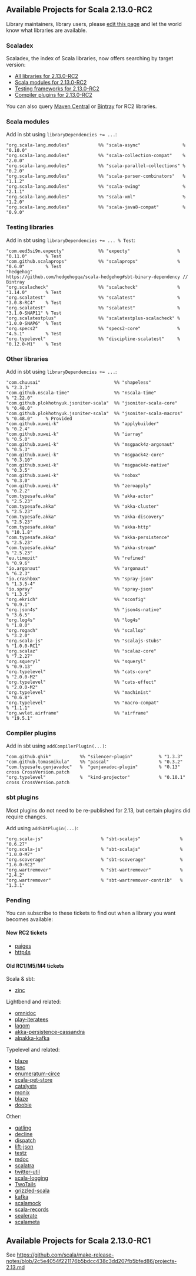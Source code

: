 ## Available Projects for Scala 2.13.0-RC2

Library maintainers, library users, please [edit this page](https://github.com/scala/make-release-notes/edit/2.13.x/projects-2.13.md) and let the world know what libraries are available.

### Scaladex

Scaladex, the index of Scala libraries, now offers searching by target version:

* [All libraries for 2.13.0-RC2](https://index.scala-lang.org/search?q=fullScalaVersion%3A2.13.0-RC2)
* [Scala modules for 2.13.0-RC2](https://index.scala-lang.org/search?q=fullScalaVersion%3A2.13.0-RC2+AND+organization%3Ascala)
* [Testing frameworks for 2.13.0-RC2](https://index.scala-lang.org/search?q=fullScalaVersion%3A2.13.0-RC2+AND+topics%3Atesting)
* [Compiler plugins for 2.13.0-RC2](https://index.scala-lang.org/search?q=fullScalaVersion%3A2.13.0-RC2+AND+topics%3Acompiler-plugin)

You can also query [Maven Central](https://mvnrepository.com/artifact/org.scala-lang/scala-library/2.13.0-RC2/usages) or [Bintray](https://bintray.com/search?query=_2.13.0-RC2) for RC2 libraries.

### Scala modules

Add in sbt using `libraryDependencies += ...`:

    "org.scala-lang.modules"           %% "scala-async"                % "0.10.0"
    "org.scala-lang.modules"           %% "scala-collection-compat"    % "2.0.0"
    "org.scala-lang.modules"           %% "scala-parallel-collections" % "0.2.0"
    "org.scala-lang.modules"           %% "scala-parser-combinators"   % "1.1.2"
    "org.scala-lang.modules"           %% "scala-swing"                % "2.1.1"
    "org.scala-lang.modules"           %% "scala-xml"                  % "1.2.0"
    "org.scala-lang.modules"           %% "scala-java8-compat"         % "0.9.0"

### Testing libraries

Add in sbt using `libraryDependencies += ... % Test`:

    "com.eed3si9n.expecty"             %% "expecty"                  % "0.11.0"       % Test
    "com.github.scalaprops"            %% "scalaprops"               % "0.6.0"        % Test
    "hedgehog"                         https://github.com/hedgehogqa/scala-hedgehog#sbt-binary-dependency // Bintray
    "org.scalacheck"                   %% "scalacheck"               % "1.14.0"       % Test
    "org.scalatest"                    %% "scalatest"                % "3.0.8-RC4"    % Test
    "org.scalatest"                    %% "scalatest"                % "3.1.0-SNAP11" % Test
    "org.scalatestplus"                %% "scalatestplus-scalacheck" % "1.0.0-SNAP6"  % Test
    "org.specs2"                       %% "specs2-core"              % "4.5.1"        % Test
    "org.typelevel"                    %% "discipline-scalatest"     % "0.12.0-M1"    % Test

### Other libraries

Add in sbt using `libraryDependencies += ...`:

    "com.chuusai"                            %% "shapeless"               % "2.3.3"
    "com.github.nscala-time"                 %% "nscala-time"             % "2.22.0"
    "com.github.plokhotnyuk.jsoniter-scala"  %% "jsoniter-scala-core"     % "0.48.0"
    "com.github.plokhotnyuk.jsoniter-scala"  %% "jsoniter-scala-macros"   % "0.48.0"     % Provided
    "com.github.xuwei-k"                     %% "applybuilder"            % "0.2.4"
    "com.github.xuwei-k"                     %% "iarray"                  % "0.5.0"
    "com.github.xuwei-k"                     %% "msgpack4z-argonaut"      % "0.5.3"
    "com.github.xuwei-k"                     %% "msgpack4z-core"          % "0.3.10"
    "com.github.xuwei-k"                     %% "msgpack4z-native"        % "0.3.5"
    "com.github.xuwei-k"                     %% "nobox"                   % "0.3.0"
    "com.github.xuwei-k"                     %% "zeroapply"               % "0.2.2"
    "com.typesafe.akka"                      %% "akka-actor"              % "2.5.23"
    "com.typesafe.akka"                      %% "akka-cluster"            % "2.5.23"
    "com.typesafe.akka"                      %% "akka-discovery"          % "2.5.23"
    "com.typesafe.akka"                      %% "akka-http"               % "10.1.8"
    "com.typesafe.akka"                      %% "akka-persistence"        % "2.5.23"
    "com.typesafe.akka"                      %% "akka-stream"             % "2.5.23"
    "eu.timepit"                             %% "refined"                 % "0.9.6"
    "io.argonaut"                            %% "argonaut"                % "6.2.3"
    "io.crashbox"                            %% "spray-json"              % "1.3.5-4"
    "io.spray"                               %% "spray-json"              % "1.3.5"
    "org.ekrich"                             %% "sconfig"                 % "0.9.1"
    "org.json4s"                             %% "json4s-native"           % "3.6.5"
    "org.log4s"                              %% "log4s"                   % "1.8.0"
    "org.rogach"                             %% "scallop"                 % "3.2.0"
    "org.scala-js"                           %% "scalajs-stubs"           % "1.0.0-RC1"
    "org.scalaz"                             %% "scalaz-core"             % "7.2.27"
    "org.squeryl"                            %% "squeryl"                 % "0.9.13"
    "org.typelevel"                          %% "cats-core"               % "2.0.0-M2"
    "org.typelevel"                          %% "cats-effect"             % "2.0.0-M2"
    "org.typelevel"                          %% "machinist"               % "0.6.8"
    "org.typelevel"                          %% "macro-compat"            % "1.1.1"
    "org.wvlet.airframe"                     %% "airframe"                % "19.5.1"

### Compiler plugins

Add in sbt using `addCompilerPlugin(...)`:

    "com.github.ghik"           %% "silencer-plugin"          % "1.3.3"
    "com.github.tomasmikula"    %% "pascal"                   % "0.3.2"
    "com.typesafe.genjavadoc"   %  "genjavadoc-plugin"        % "0.13"     cross CrossVersion.patch
    "org.typelevel"             %  "kind-projector"           % "0.10.1"   cross CrossVersion.patch

### sbt plugins

Most plugins do not need to be re-published for 2.13, but certain plugins did require changes.

Add using `addSbtPlugin(...)`:

    "org.scala-js"                      % "sbt-scalajs"               % "0.6.27"
    "org.scala-js"                      % "sbt-scalajs"               % "1.0.0-M7"
    "org.scoverage"                     % "sbt-scoverage"             % "1.6.0-RC2"
    "org.wartremover"                   % "sbt-wartremover"           % "2.4.2"
    "org.wartremover"                   % "sbt-wartremover-contrib"   % "1.3.1"

### Pending

You can subscribe to these tickets to find out when a library you want becomes available:

#### New RC2 tickets

* [paiges](https://github.com/typelevel/paiges/issues/152)
* [http4s](https://github.com/http4s/http4s/pull/2493)

#### Old RC1/M5/M4 tickets

Scala & sbt:

* [zinc](https://github.com/sbt/zinc/pull/592)

Lightbend and related:

* [omnidoc](https://github.com/playframework/omnidoc/issues/24)
* [play-iteratees](https://github.com/playframework/play-iteratees/issues/16)
* [lagom](https://github.com/lagom/lagom/issues/1240)
* [akka-persistence-cassandra](https://github.com/akka/akka-persistence-cassandra/issues/364)
* [alpakka-kafka](https://github.com/akka/alpakka-kafka/issues/540)

Typelevel and related:

* [blaze](https://github.com/http4s/blaze/issues/274)
* [tsec](https://github.com/jmcardon/tsec/pull/207)
* [enumeratum-circe](https://github.com/lloydmeta/enumeratum/issues/216)
* [scala-pet-store](https://github.com/pauljamescleary/scala-pet-store/issues/141)
* [catalysts](https://github.com/typelevel/catalysts/issues/27)
* [monix](https://github.com/monix/monix/issues/862)
* [blaze](https://github.com/http4s/blaze/pull/280)
* [doobie](https://github.com/tpolecat/doobie/issues/898)

Other:

* [gatling](https://github.com/gatling/gatling/issues/3566)
* [decline](https://github.com/bkirwi/decline/pull/47)
* [dispatch](https://github.com/dispatch/reboot/issues/210)
* [lift-json](https://github.com/lift/framework/issues/1955)
* [testz](https://github.com/scalaz/testz/issues/30)
* [mdoc](https://github.com/scalameta/mdoc/issues/156)
* [scalatra](https://github.com/scalatra/scalatra/issues/831)
* [twitter-util](https://github.com/twitter/util/issues/219)
* [scala-logging](https://github.com/lightbend/scala-logging/pull/159)
* [TwoTails](https://github.com/wheaties/TwoTails/pull/36)
* [grizzled-scala](https://github.com/bmc/grizzled-scala/pull/17)
* [kafka](https://github.com/apache/kafka/pull/5454)
* [scalamock](https://github.com/paulbutcher/ScalaMock/pull/257)
* [scala-records](https://github.com/scala-records/scala-records/pull/139)
* [sealerate](https://github.com/mrvisser/sealerate/pull/16)
* [scalameta](https://github.com/scalameta/scalameta/issues/1695)

## Available Projects for Scala 2.13.0-RC1

See <https://github.com/scala/make-release-notes/blob/2c5e4054f221176b5bdcc438c3dd207fb5bfed86/projects-2.13.md>
